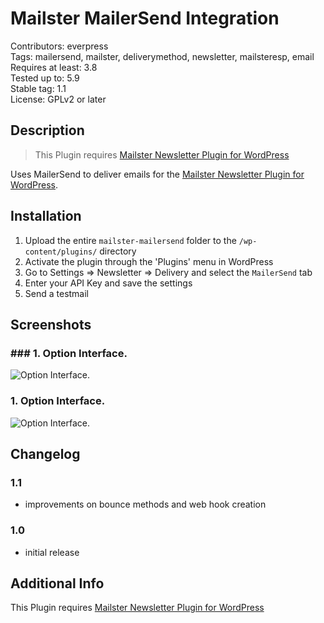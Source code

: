 # Mailster MailerSend Integration

Contributors: everpress  
Tags: mailersend, mailster, deliverymethod, newsletter, mailsteresp, email  
Requires at least: 3.8  
Tested up to: 5.9  
Stable tag: 1.1  
License: GPLv2 or later

## Description

> This Plugin requires [Mailster Newsletter Plugin for WordPress](https://mailster.co/?utm_campaign=wporg&utm_source=MailerSend+integration+for+Mailster&utm_medium=readme)

Uses MailerSend to deliver emails for the [Mailster Newsletter Plugin for WordPress](https://mailster.co/?utm_campaign=wporg&utm_source=MailerSend+integration+for+Mailster&utm_medium=readme).

## Installation

1. Upload the entire `mailster-mailersend` folder to the `/wp-content/plugins/` directory
2. Activate the plugin through the 'Plugins' menu in WordPress
3. Go to Settings => Newsletter => Delivery and select the `MailerSend` tab
4. Enter your API Key and save the settings
5. Send a testmail

## Screenshots

### ### 1. Option Interface.

![Option Interface.](https://ps.w.org/mailster-mailersend/assets/screenshot-1.png)


### 1. Option Interface.

![Option Interface.](https://ps.w.org/mailster-mailersend/assets/screenshot-1.png)


## Changelog

### 1.1

-   improvements on bounce methods and web hook creation

### 1.0

-   initial release

## Additional Info

This Plugin requires [Mailster Newsletter Plugin for WordPress](https://mailster.co/?utm_campaign=wporg&utm_source=MailerSend+integration+for+Mailster&utm_medium=readme)
